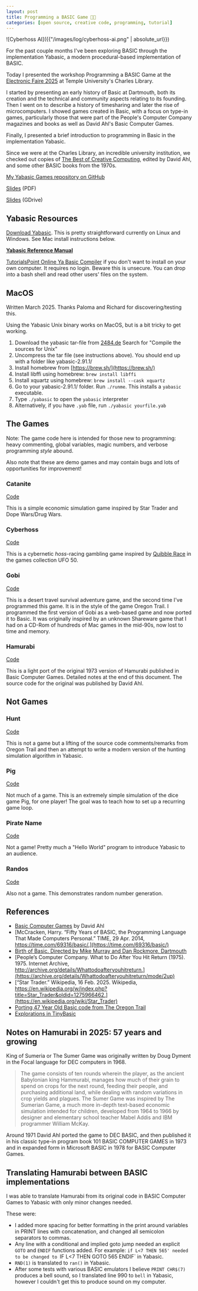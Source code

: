 ```yaml
---
layout: post
title: Programming a BASIC Game 🎰🎲
categories: [open source, creative code, programming, tutorial]
---
```


![Cyberhoss AI]({{"/images/log/cyberhoss-ai.png" | absolute_url}})  

For the past couple months I've been exploring BASIC through the implementation Yabasic, a modern procedural-based implementation of BASIC.

Today I presented the workshop Programming a BASIC Game at the [Electronic Faire 2025](https://sites.temple.edu/efaire/) at Temple University's Charles Library.

I started by presenting an early history of Basic at Dartmouth, both its creation and the technical and community aspects relating to its founding. Then I went on to describe a history of timesharing and later the rise of microcomputers. I showed games created in Basic, with a focus on type-in games, particularly those that were part of the People's Computer Company magazines and books as well as David Ahl's Basic Computer Games.

Finally, I presented a brief introduction to programming in Basic in the implementation Yabasic.

Since we were at the Charles Library, an incredible university institution, we checked out copies of [The Best of Creative Computing](https://archive.org/details/Best_of_Creative_Computing_Vol_1_1978_Creative_Computing_Press), edited by David Ahl, and some other BASIC books from the 1970s.

[My Yabasic Games repository on GitHub](https://github.com/lee2sman/yabasic-games)

[Slides](https://github.com/lee2sman/yabasic-games/blob/main/slides.pdf) (PDF)

[Slides](https://docs.google.com/presentation/d/1zZ4FVsBcjpZPdGgco8aE0CsfcyuVwuOoBaO6PkX0xXU/edit?usp=sharing) (GDrive)

## Yabasic Resources

[Download Yabasic](https://2484.de/yabasic/). This is pretty straightforward currently on Linux and Windows. See Mac install instructions below. 

**[Yabasic Reference Manual](https://2484.de/yabasic/yabasic.htm)**

[TutorialsPoint Online Ya Basic Compiler](https://www.tutorialspoint.com/execute_basic_online.php) if you don't want to install on your own computer. It requires no login. Beware this is unsecure. You can drop into a bash shell and read other users' files on the system.

## MacOS

Written March 2025. Thanks Paloma and Richard for discovering/testing this.

Using the Yabasic Unix binary works on MacOS, but is a bit tricky to get working.

1. Download the yabasic tar-file from [2484.de](https://2484.de/yabasic/download.html)
  Search for "Compile the sources for Unix"
1. Uncompress the tar file (see instructions above). You should end up with a folder like yabasic-2.91.1/
1. Install homebrew from [https://brew.sh/](https://brew.sh/)
1. Install libffi using homebrew: `brew install libffi`
1. Install xquartz using homebrew: `brew install --cask xquartz`
1. Go to your yabasic-2.91.1/ folder. Run `./runme`. This installs a `yabasic` executable.
1. Type `./yabasic` to open the `yabasic` interpreter
1. Alternatively, if you have `.yab` file, run `./yabasic yourfile.yab`

## The Games

Note: The game code here is intended for those new to programming: heavy commenting, global variables, magic numbers, and verbose programming *style* abound. 

Also note that these are demo games and may contain bugs and lots of opportunities for improvement!

### Catanite

[Code](https://github.com/lee2sman/yabasic-games/blob/main/catanite.yab)

This is a simple economic simulation game inspired by Star Trader and Dope Wars/Drug Wars.

### Cyberhoss

[Code](https://github.com/lee2sman/yabasic-games/blob/main/cyberhoss.yab)

This is a cybernetic *hoss*-racing gambling game inspired by [Quibble Race](https://ufo50.miraheze.org/wiki/Quibble_Race) in the games collection UFO 50.

### Gobi

[Code](https://github.com/lee2sman/yabasic-games/blob/main/gobi.yab)

This is a desert travel survival adventure game, and the second time I've programmed this game. It is in the style of the game Oregon Trail. I programmed the first version of Gobi as a web-based game and now ported it to Basic. It was originally inspired by an unknown Shareware game that I had on a CD-Rom of hundreds of Mac games in the mid-90s, now lost to time and memory.

### Hamurabi

[Code](https://github.com/lee2sman/yabasic-games/blob/main/hamurabi.yab)

This is a light port of the original 1973 version of Hamurabi published in Basic Computer Games. Detailed notes at the end of this document. The source code for the original was published by David Ahl.

## Not Games

### Hunt

[Code](https://github.com/lee2sman/yabasic-games/blob/main/hunt.yab)

This is not a game but a lifting of the source code comments/remarks from Oregon Trail and then an attempt to write a modern version of the hunting simulation algorithm in Yabasic.

### Pig

[Code](https://github.com/lee2sman/yabasic-games/blob/main/pig.yab)

Not much of a game. This is an extremely simple simulation of the dice game Pig, for one player! The goal was to teach how to set up a recurring game loop.

### Pirate Name

[Code](https://github.com/lee2sman/yabasic-games/blob/main/piratename.yab)

Not a game! Pretty much a "Hello World" program to introduce Yabasic to an audience.

### Randos

[Code](https://github.com/lee2sman/yabasic-games/blob/main/randos.yab)

Also not a game. This demonstrates random number generation.

## References

* [Basic Computer Games](http://vintage-basic.net/games.html) by David Ahl
* [McCracken, Harry. “Fifty Years of BASIC, the Programming Language That Made Computers Personal.” TIME, 29 Apr. 2014, https://time.com/69316/basic/.](https://time.com/69316/basic/)
* [Birth of Basic. Directed by Mike Murray and Dan Rockmore, Dartmouth](https://www.youtube.com/watch?v=WYPNjSoDrqw)
* [People’s Computer Company. What to Do After You Hit Return (1975). 1975. Internet Archive, http://archive.org/details/Whattodoafteryouhitreturn.](https://archive.org/details/Whattodoafteryouhitreturn/mode/2up)
* [“Star Trader.” Wikipedia, 16 Feb. 2025. Wikipedia, https://en.wikipedia.org/w/index.php?title=Star_Trader&oldid=1275966462.](https://en.wikipedia.org/wiki/Star_Trader)
* [Porting 47 Year Old Basic code from The Oregon Trail](https://leetusman.com/nosebook/oregon-comments)
* [Explorations in TinyBasic](https://leetusman.com/nosebook/tiny-basic)

## Notes on Hamurabi in 2025: 57 years and growing

King of Sumeria or The Sumer Game was originally written by Doug Dyment in the Focal language for DEC computers in 1968. 

> The game consists of ten rounds wherein the player, as the ancient Babylonian king Hammurabi, manages how much of their grain to spend on crops for the next round, feeding their people, and purchasing additional land, while dealing with random variations in crop yields and plagues. The Sumer Game was inspired by The Sumerian Game, a much more in-depth text-based economic simulation intended for children, developed from 1964 to 1966 by designer and elementary school teacher Mabel Addis and IBM programmer William McKay. 

Around 1971 David Ahl ported the game to DEC BASIC, and then published it in his classic type-in program book 101 BASIC COMPUTER GAMES in 1973 and in expanded form in Microsoft BASIC in 1978 for BASIC Computer Games.

## Translating Hamurabi between BASIC implementations

I was able to translate Hamurabi from its original code in BASIC Computer Games to Yabasic with only minor changes needed. 

These were:

* I added more spacing for better formatting in the print around variables in PRINT lines with concatenation, and changed all semicolon separators to commas.
* Any line with a conditional and implied goto jump needed an explicit `GOTO` and `ENDIF` functions added. For example: `if L<7 THEN 565' needed to be changed to `IF L<7 THEN GOTO 565 ENDIF` in Yabasic.
* `RND(1)` is translated to `ran()` in Yabasic.
* After some tests with various BASIC emulators I believe `PRINT CHR$(7)` produces a bell sound, so I translated line 990 to `bell` in Yabasic, however I couldn't get this to produce sound on my computer.

